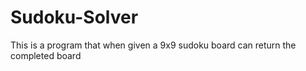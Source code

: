 # Sudoku-Solver
This is a program that when given a 9x9 sudoku board can return the completed board
